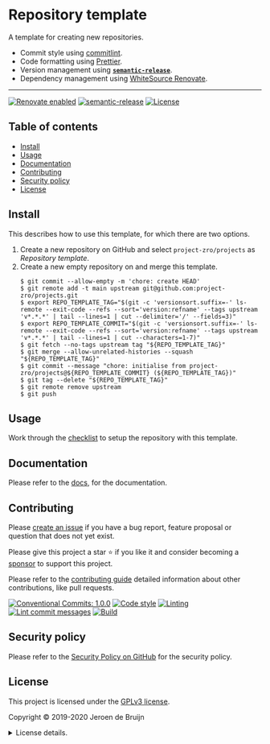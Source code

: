 # Repository template

A template for creating new repositories.

- Commit style using [commitlint](https://commitlint.js.org/).
- Code formatting using [Prettier](https://prettier.io/).
- Version management using [**`semantic-release`**](https://semantic-release.gitbook.io/semantic-release/).
- Dependency management using [WhiteSource Renovate](https://www.whitesourcesoftware.com/free-developer-tools/renovate).

---

[![Renovate enabled](https://img.shields.io/badge/Renovate-enabled-brightgreen.svg?logo=renovatebot&logoColor&style=flat-square)](https://renovatebot.com)
[![semantic-release](https://img.shields.io/badge/%20%20%F0%9F%93%A6%F0%9F%9A%80-semantic--release-e10079.svg?style=flat-square)](https://github.com/semantic-release/semantic-release)
[![License](https://img.shields.io/github/license/project-zro/projects.svg?style=flat-square)](LICENSE.md)

<a name="toc"></a>

## Table of contents

- [Install](#install)
- [Usage](#usage)
- [Documentation](#documentation)
- [Contributing](#contributing)
- [Security policy](#security-policy)
- [License](#license)

## Install

This describes how to use this template, for which there are two options.

1. Create a new repository on GitHub and select `project-zro/projects` as _Repository template_.
2. Create a new empty repository on and merge this template.
   ```shell
   $ git commit --allow-empty -m 'chore: create HEAD'
   $ git remote add -t main upstream git@github.com:project-zro/projects.git
   $ export REPO_TEMPLATE_TAG="$(git -c 'versionsort.suffix=-' ls-remote --exit-code --refs --sort='version:refname' --tags upstream 'v*.*.*' | tail --lines=1 | cut --delimiter='/' --fields=3)"
   $ export REPO_TEMPLATE_COMMIT="$(git -c 'versionsort.suffix=-' ls-remote --exit-code --refs --sort='version:refname' --tags upstream 'v*.*.*' | tail --lines=1 | cut --characters=1-7)"
   $ git fetch --no-tags upstream tag "${REPO_TEMPLATE_TAG}"
   $ git merge --allow-unrelated-histories --squash "${REPO_TEMPLATE_TAG}"
   $ git commit --message "chore: initialise from project-zro/projects@${REPO_TEMPLATE_COMMIT} (${REPO_TEMPLATE_TAG})"
   $ git tag --delete "${REPO_TEMPLATE_TAG}"
   $ git remote remove upstream
   $ git push
   ```

## Usage

Work through the [checklist](docs/checklist.md) to setup the repository with this template.

## Documentation

Please refer to the [docs](docs), for the documentation.

## Contributing

Please [create an issue](https://github.com/project-zro/projects/issues/new/choose) if you have a bug report, feature proposal or question that does not yet exist.

Please give this project a star ⭐ if you like it and consider becoming a [sponsor](https://github.com/sponsors/jdbruijn) to support this project.

Please refer to the [contributing guide](https://github.com/vidavidorra/.github/blob/main/CONTRIBUTING.md) detailed information about other contributions, like pull requests.

[![Conventional Commits: 1.0.0](https://img.shields.io/badge/Conventional%20Commits-1.0.0-yellow.svg?style=flat-square)](https://conventionalcommits.org)
[![Code style](https://img.shields.io/badge/code_style-Prettier-ff69b4.svg?logo=prettier&style=flat-square)](https://github.com/prettier/prettier)
[![Linting](https://img.shields.io/badge/linting-ESLint-lightgrey.svg?logo=eslint&style=flat-square)](https://eslint.org)
[![Lint commit messages](https://img.shields.io/github/workflow/status/project-zro/projects/Lint%20commit%20messages?logo=github&label=Lint%20commit%20messages&style=flat-square)](https://github.com/project-zro/projects/actions)
[![Build](https://img.shields.io/github/workflow/status/project-zro/projects/Build?logo=github&label=Build&style=flat-square)](https://github.com/project-zro/projects/actions)

## Security policy

Please refer to the [Security Policy on GitHub](https://github.com/project-zro/projects/security/) for the security policy.

## License

This project is licensed under the [GPLv3 license](https://www.gnu.org/licenses/gpl.html).

Copyright © 2019-2020 Jeroen de Bruijn

<details><summary>License details.</summary>
<p>

This program is free software: you can redistribute it and/or modify
it under the terms of the GNU General Public License as published by
the Free Software Foundation, either version 3 of the License, or
(at your option) any later version.

This program is distributed in the hope that it will be useful,
but WITHOUT ANY WARRANTY; without even the implied warranty of
MERCHANTABILITY or FITNESS FOR A PARTICULAR PURPOSE. See the
GNU General Public License for more details.

You should have received a copy of the GNU General Public License
along with this program. If not, see <http://www.gnu.org/licenses/>.

The full text of the license is available in the [LICENSE](LICENSE.md) file in this repository and [online](https://www.gnu.org/licenses/gpl.html).

</details>
